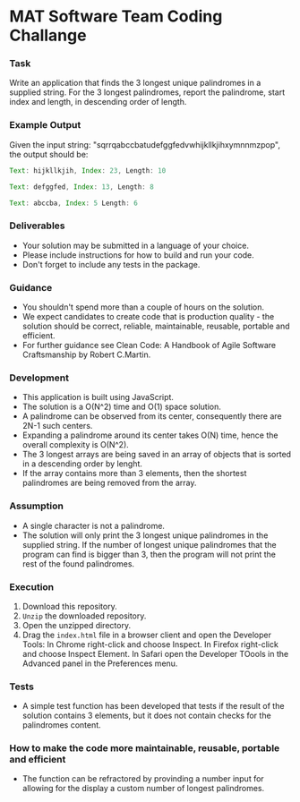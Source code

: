 # MAT Software Team Coding Challange #

### Task ###

Write an application that finds the 3 longest unique palindromes in a supplied string. For the 3 longest
palindromes, report the palindrome, start index and length, in descending order of length.

### Example Output ###

Given the input string: "sqrrqabccbatudefggfedvwhijkllkjihxymnnmzpop", the output should be:

```javascript
Text: hijkllkjih, Index: 23, Length: 10

Text: defggfed, Index: 13, Length: 8

Text: abccba, Index: 5 Length: 6
```

### Deliverables ###

-  Your solution may be submitted in a language of your choice.
-  Please include instructions for how to build and run your code.
-  Don't forget to include any tests in the package.

### Guidance ###

-  You shouldn't spend more than a couple of hours on the solution.
-  We expect candidates to create code that is production quality - the solution 
should be correct, reliable, maintainable, reusable, portable and efficient.
-  For further guidance see Clean Code: A Handbook of Agile Software  Craftsmanship by Robert C.Martin.

### Development ###

- This application is built using JavaScript.
- The solution is a O(N^2) time and O(1) space solution.
- A palindrome can be observed from its center, consequently there are 2N-1 such centers.
- Expanding a palindrome around its center takes O(N) time, hence the overall complexity is O(N^2).
- The 3 longest arrays are being saved in an array of objects that is sorted in a descending order by lenght.
- If the array contains more than 3 elements, then the shortest palindromes are being removed from the array.

### Assumption ###

-  A single character is not a palindrome.
-  The solution will only print the 3 longest unique palindromes in the supplied string. If the number of longest unique palindromes that the program can find is bigger than 3, then the program will not print the rest of the found palindromes.

### Execution ###

1. Download this repository.
2. `Unzip` the downloaded repository.
3. Open the unzipped directory.
4. Drag the `index.html` file in a browser client and open the Developer Tools:
	In Chrome right-click and choose Inspect.
	In Firefox right-click and choose Inspect Element.
	In Safari open the Developer TOools in the Advanced panel in the Preferences menu.

### Tests ###

-  A simple test function has been developed that tests if the result of the solution contains 3 elements, but it does not contain checks for the palindromes content.

### How to make the code more maintainable, reusable, portable and efficient ###

-  The function can be refractored by provinding a number input for allowing for the display a custom number of longest palindromes.